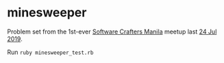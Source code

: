 # minesweeper

Problem set from the 1st-ever [Software Crafters Manila](https://www.meetup.com/Software-Crafters-Manila/) meetup last [24 Jul 2019](https://www.meetup.com/Software-Crafters-Manila/events/262997675/).

Run `ruby minesweeper_test.rb`
